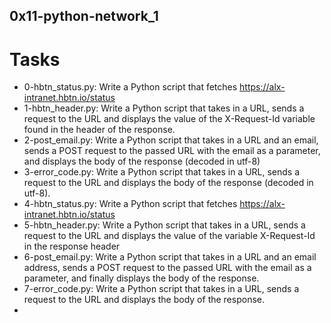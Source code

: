 ## 0x11-python-network_1

# Tasks
- 0-hbtn_status.py: Write a Python script that fetches https://alx-intranet.hbtn.io/status
- 1-hbtn_header.py: Write a Python script that takes in a URL, sends a request to the URL and displays the value of the X-Request-Id variable found in the header of the response.
- 2-post_email.py: Write a Python script that takes in a URL and an email, sends a POST request to the passed URL with the email as a parameter, and displays the body of the response (decoded in utf-8)
- 3-error_code.py: Write a Python script that takes in a URL, sends a request to the URL and displays the body of the response (decoded in utf-8).
- 4-hbtn_status.py: Write a Python script that fetches https://alx-intranet.hbtn.io/status
- 5-hbtn_header.py: Write a Python script that takes in a URL, sends a request to the URL and displays the value of the variable X-Request-Id in the response header
- 6-post_email.py: Write a Python script that takes in a URL and an email address, sends a POST request to the passed URL with the email as a parameter, and finally displays the body of the response.
- 7-error_code.py: Write a Python script that takes in a URL, sends a request to the URL and displays the body of the response.
- 